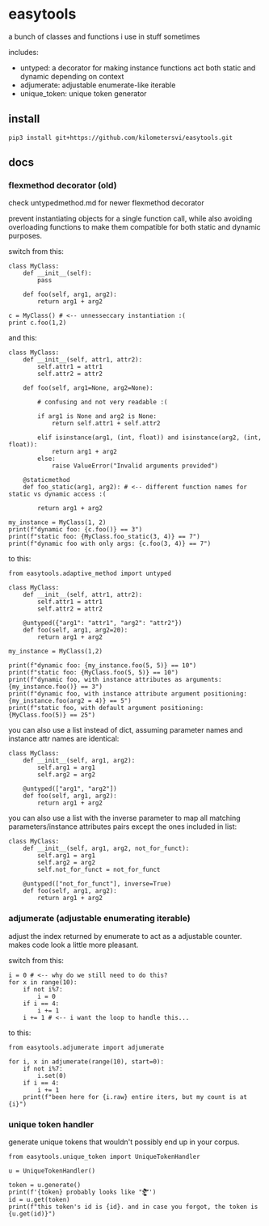 # easytools

a bunch of classes and functions i use in stuff sometimes

includes:
- untyped: a decorator for making instance functions act both static and dynamic depending on context
- adjumerate: adjustable enumerate-like iterable
- unique_token: unique token generator

## install

```
pip3 install git+https://github.com/kilometersvi/easytools.git
```

## docs

### flexmethod decorator (old)

check untypedmethod.md for newer flexmethod decorator

prevent instantiating objects for a single function call, while also avoiding overloading functions to make them compatible for both static and dynamic purposes.

switch from this:

```
class MyClass:
    def __init__(self):
        pass

    def foo(self, arg1, arg2):
        return arg1 + arg2

c = MyClass() # <-- unnesseccary instantiation :(
print c.foo(1,2)

```

and this:

```
class MyClass:
    def __init__(self, attr1, attr2):
        self.attr1 = attr1
        self.attr2 = attr2

    def foo(self, arg1=None, arg2=None):

        # confusing and not very readable :(

        if arg1 is None and arg2 is None:
            return self.attr1 + self.attr2

        elif isinstance(arg1, (int, float)) and isinstance(arg2, (int, float)):
            return arg1 + arg2
        else:
            raise ValueError("Invalid arguments provided")

    @staticmethod
    def foo_static(arg1, arg2): # <-- different function names for static vs dynamic access :(

        return arg1 + arg2

my_instance = MyClass(1, 2)
print(f"dynamic foo: {c.foo()} == 3")
print(f"static foo: {MyClass.foo_static(3, 4)} == 7")
print(f"dynamic foo with only args: {c.foo(3, 4)} == 7")

```

to this:

```
from easytools.adaptive_method import untyped

class MyClass:
    def __init__(self, attr1, attr2):
        self.attr1 = attr1
        self.attr2 = attr2

    @untyped({"arg1": "attr1", "arg2": "attr2"})
    def foo(self, arg1, arg2=20):
        return arg1 + arg2

my_instance = MyClass(1,2)

print(f"dynamic foo: {my_instance.foo(5, 5)} == 10")
print(f"static foo: {MyClass.foo(5, 5)} == 10")
print(f"dynamic foo, with instance attributes as arguments: {my_instance.foo()} == 3")
print(f"dynamic foo, with instance attribute argument positioning: {my_instance.foo(arg2 = 4)} == 5")
print(f"static foo, with default argument positioning: {MyClass.foo(5)} == 25")
```

you can also use a list instead of dict, assuming parameter names and instance attr names are identical:

```
class MyClass:
    def __init__(self, arg1, arg2):
        self.arg1 = arg1
        self.arg2 = arg2

    @untyped(["arg1", "arg2"])
    def foo(self, arg1, arg2):
        return arg1 + arg2

```

you can also use a list with the inverse parameter to map all matching parameters/instance attributes pairs except the ones included in list:

```
class MyClass:
    def __init__(self, arg1, arg2, not_for_funct):
        self.arg1 = arg1
        self.arg2 = arg2
        self.not_for_funct = not_for_funct

    @untyped(["not_for_funct"], inverse=True)
    def foo(self, arg1, arg2):
        return arg1 + arg2
```

### adjumerate (adjustable enumerating iterable)

adjust the index returned by enumerate to act as a adjustable counter. makes code look a little more pleasant.

switch from this:

```
i = 0 # <-- why do we still need to do this?
for x in range(10):
    if not i%7:
        i = 0
    if i == 4:
        i += 1
    i += 1 # <-- i want the loop to handle this...
```

to this:

```
from easytools.adjumerate import adjumerate

for i, x in adjumerate(range(10), start=0):
    if not i%7:
        i.set(0)
    if i == 4:
        i += 1
    print(f"been here for {i.raw} entire iters, but my count is at {i}")
```

### unique token handler

generate unique tokens that wouldn't possibly end up in your corpus.

```
from easytools.unique_token import UniqueTokenHandler

u = UniqueTokenHandler()

token = u.generate()
print(f'{token} probably looks like "$̶͇̖͍̹͈̮̦͙͔̗͈͉͖̬̪̌͌͐͊̀̎͌̀́̓͋̎̎̾̈́̍̔̽̕͝͝ͅ"')
id = u.get(token)
print(f"this token's id is {id}. and in case you forgot, the token is {u.get(id)}")
```
